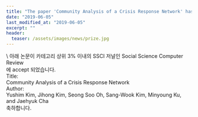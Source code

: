 ```yaml
---
title: "The paper 'Community Analysis of a Crisis Response Network' has been accepted in Social Science Computer Review"
date: "2019-06-05"
last_modified_at: "2019-06-05"
excerpt: ""
header:
  teaser: /assets/images/news/prize.jpg
---
```

\\
아래 논문이 카테고리 상위 3% 이내의 SSCI 저널인 Social Science Computer Review<br>에 accept 되었습니다.<br>Title:<br>Community Analysis of a Crisis Response Network<br>Author:<br>Yushim Kim, Jihong Kim, Seong Soo Oh, Sang-Wook Kim, Minyoung Ku, and Jaehyuk Cha<br>축하합니다.